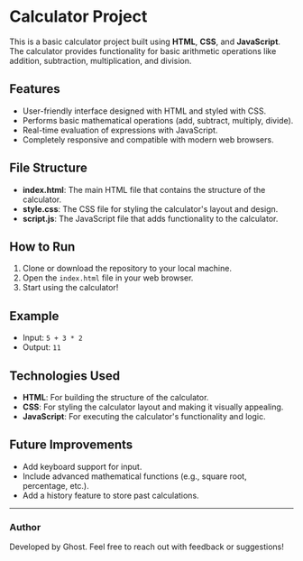 # Calculator Project

This is a basic calculator project built using **HTML**, **CSS**, and **JavaScript**. The calculator provides
functionality for basic arithmetic operations like addition, subtraction, multiplication, and division.

## Features

- User-friendly interface designed with HTML and styled with CSS.
- Performs basic mathematical operations (add, subtract, multiply, divide).
- Real-time evaluation of expressions with JavaScript.
- Completely responsive and compatible with modern web browsers.

## File Structure

- **index.html**: The main HTML file that contains the structure of the calculator.
- **style.css**: The CSS file for styling the calculator's layout and design.
- **script.js**: The JavaScript file that adds functionality to the calculator.

## How to Run

1. Clone or download the repository to your local machine.
2. Open the `index.html` file in your web browser.
3. Start using the calculator!

## Example

- Input: `5 + 3 * 2`
- Output: `11`

## Technologies Used

- **HTML**: For building the structure of the calculator.
- **CSS**: For styling the calculator layout and making it visually appealing.
- **JavaScript**: For executing the calculator's functionality and logic.

## Future Improvements

- Add keyboard support for input.
- Include advanced mathematical functions (e.g., square root, percentage, etc.).
- Add a history feature to store past calculations.

---

### Author

Developed by Ghost. Feel free to reach out with feedback or suggestions!